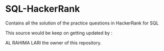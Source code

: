 # SQL-HackerRank
Contains all the solution of the practice questions in HackerRank for SQL

This source would be keep on getting updated by :

AL RAHIMA LARI the owner of this repository.
